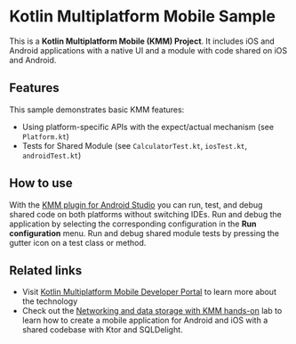 # Kotlin Multiplatform Mobile Sample

This is a **Kotlin Multiplatform Mobile (KMM) Project**. It includes iOS and Android applications with a native UI and a module with code shared on iOS and Android.

## Features

This sample demonstrates basic KMM features:
* Using platform-specific APIs with the expect/actual mechanism (see `Platform.kt`)
* Tests for Shared Module (see `CalculatorTest.kt`, `iosTest.kt`, `androidTest.kt`)

## How to use

With the [KMM plugin for Android Studio](https://plugins.jetbrains.com/plugin/14936-kotlin-multiplatform-mobile) you can run, test, and debug shared code on both platforms without switching IDEs. Run and debug the application by selecting the corresponding configuration in the **Run configuration** menu. Run and debug shared module tests by pressing the gutter icon on a test class or method.

## Related links

* Visit [Kotlin Multiplatform Mobile Developer Portal](https://kotlinlang.org/lp/mobile/) to learn more about the technology
* Check out the [Networking and data storage with KMM hands-on](https://play.kotlinlang.org/hands-on/Networking%20and%20Data%20Storage%20with%20Kotlin%20Multiplatfrom%20Mobile/) lab to learn how to create a mobile application for Android and iOS with a shared codebase with Ktor and SQLDelight.




